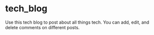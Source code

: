 # tech_blog

Use this tech blog to post about all things tech. You can add, edit, and delete comments on different posts.
